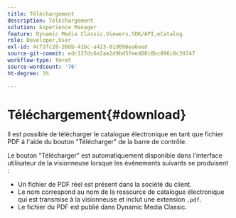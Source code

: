 ```yaml
---
title: Téléchargement
description: Téléchargement
solution: Experience Manager
feature: Dynamic Media Classic,Viewers,SDK/API,eCatalog
role: Developer,User
exl-id: 4cfdfc28-20db-41bc-a423-01d696ea6eed
source-git-commit: edc127dc6e2ae2d9bd5feed08c8bc896c8c39747
workflow-type: tm+mt
source-wordcount: '76'
ht-degree: 3%

---
```


# Téléchargement{#download}

Il est possible de télécharger le catalogue électronique en tant que fichier PDF à l&#39;aide du bouton &quot;Télécharger&quot; de la barre de contrôle.

Le bouton &quot;Télécharger&quot; est automatiquement disponible dans l’interface utilisateur de la visionneuse lorsque les événements suivants se produisent :

* Un fichier de PDF réel est présent dans la société du client.
* Le nom correspond au nom de la ressource de catalogue électronique qui est transmise à la visionneuse et inclut une extension `.pdf`.
* Le fichier du PDF est publié dans Dynamic Media Classic.
